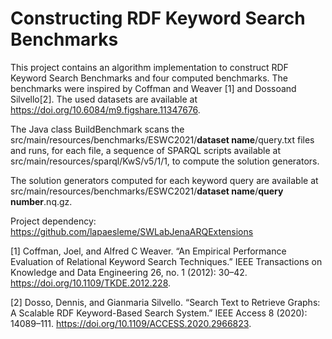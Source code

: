 # Constructing RDF Keyword Search Benchmarks

This project contains an algorithm implementation to construct RDF Keyword Search Benchmarks and four computed benchmarks. The benchmarks were inspired by Coffman and Weaver [1] and Dossoand Silvello[2]. The used datasets are available at https://doi.org/10.6084/m9.figshare.11347676.

The Java class BuildBenchmark scans the src/main/resources/benchmarks/ESWC2021/**dataset name**/query.txt files and runs, for each file, a sequence of SPARQL scripts available at src/main/resources/sparql/KwS/v5/1/1, to compute the solution generators. 
  
The solution generators computed for each keyword query are available at src/main/resources/benchmarks/ESWC2021/**dataset name**/**query number**.nq.gz.
  
Project dependency: https://github.com/lapaesleme/SWLabJenaARQExtensions


[1] Coffman, Joel, and Alfred C Weaver. “An Empirical Performance Evaluation of Relational Keyword Search Techniques.” IEEE Transactions on Knowledge and Data Engineering 26, no. 1 (2012): 30–42. https://doi.org/10.1109/TKDE.2012.228.

[2] Dosso, Dennis, and Gianmaria Silvello. “Search Text to Retrieve Graphs: A Scalable RDF Keyword-Based Search System.” IEEE Access 8 (2020): 14089–111. https://doi.org/10.1109/ACCESS.2020.2966823.
